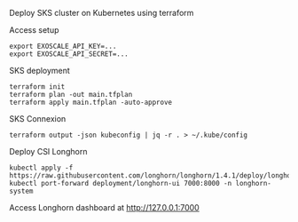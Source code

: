 Deploy SKS cluster on Kubernetes using terraform

Access setup
```
export EXOSCALE_API_KEY=...
export EXOSCALE_API_SECRET=...
```

SKS deployment
```
terraform init
terraform plan -out main.tfplan
terraform apply main.tfplan -auto-approve
```

SKS Connexion
```
terraform output -json kubeconfig | jq -r . > ~/.kube/config
```

Deploy CSI Longhorn
```
kubectl apply -f https://raw.githubusercontent.com/longhorn/longhorn/1.4.1/deploy/longhorn.yaml
kubectl port-forward deployment/longhorn-ui 7000:8000 -n longhorn-system
```
Access Longhorn dashboard at http://127.0.0.1:7000
